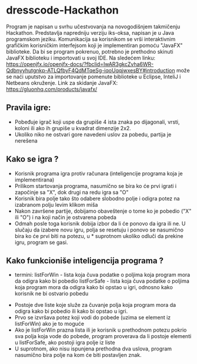 # dresscode-Hackathon

Program je napisan u svrhu učestvovanja na novogodišnjem takmičenju Hackathon. Predstavlja napredniju verziju iks-oksa, napisan je u Java programskom jeziku. Komunikacija sa korisnikom se vrši interaktivnim grafičkim korisničkim interfejsom koji je implementiran pomoću "JavaFX" biblioteke. Da bi se program pokrenuo, potrebno je prethodno skinuti JavaFX biblioteku i importovati u svoj IDE. Na sledećem linku: https://openjfx.io/openjfx-docs/?fbclid=IwAR3gkcZvha6WR-Qdbnyyhutgnkp-ATLQfbyF4QdMTqeSg-iqoUqqjwxesBY#introduction može se naći uputstvo za importovanje pomenute biblioteke u Eclipse, InteliJ i Netbeans okruženje. Link za skidanje JavaFX: https://gluonhq.com/products/javafx/

## Pravila igre:

* Pobeđuje igrač koji uspe da grupiše 4 ista znaka po dijagonali, vrsti, koloni ili ako ih grupiše u kvadrat dimenzije 2x2.
* Ukoliko niko ne ostvari gore navedeni uslov za pobedu, partija je nerešena

## Kako se igra ?

* Korisnik programa igra protiv računara (inteligencije programa koja je implementirana)
* Prilikom startovanja programa, nasumično se bira ko će prvi igrati i započinje sa "X", dok drugi na redu igra sa "O"
* Korisnik bira polje tako što odabere slobodno polje i odigra potez na izabranom polju levim klikom miša
* Nakon završene partije, dobijamo obaveštenje o tome ko je pobedio ("X" ili "O") i na koji način je ostvarena pobeda
* Odmah posle toga korisnik dobija izbor da li će ponovo da igra ili ne. U slučaju da izabere novu igru, polja se resetuju i ponovo se nasumično bira ko će prvi biti na potezu, u * suprotnom ukoliko odluči da prekine igru, program se gasi.

## Kako funkcioniše inteligencija programa ?

- termini: listForWin - lista koja čuva podatke o poljima koja program mora da odigra kako bi pobedio listForSafe - lista koja čuva podatke o poljima koja program mora da odigra kako bi opstao u igri, odnosno kako korisnik ne bi ostvario pobedu

* Postoje dve liste koje služe za čuvanje polja koja program mora da odigra kako bi pobedio ili kako bi opstao u igri.
* Prvo se izvršava potez koji vodi do pobede (uzima se element iz listForWin) ako je to moguće
* Ako je listForWin prazna lista ili je korisnik u prethodnom potezu pokrio sva polja koja vode do pobede, program proverava da li postoje elementi u listForSafe, ako postoji igra polje iz liste
* U suprotnom, ako nisu ispunjena prethodna dva uslova, program nasumično bira polje na kom će biti postavljen znak.

